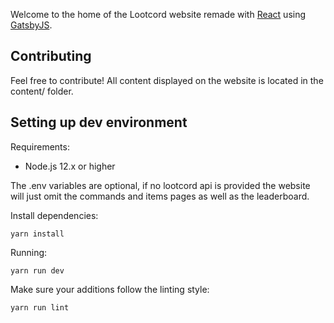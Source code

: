 Welcome to the home of the Lootcord website remade with [React](https://reactjs.org/) using [GatsbyJS](https://www.gatsbyjs.com/).

## Contributing

Feel free to contribute! All content displayed on the website is located in the content/ folder.

## Setting up dev environment

Requirements:

- Node.js 12.x or higher

The .env variables are optional, if no lootcord api is provided the website will just omit the commands and items pages as well as the leaderboard.

Install dependencies:
```
yarn install
```

Running:
```
yarn run dev
```

Make sure your additions follow the linting style:
```
yarn run lint
```